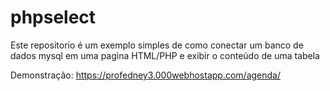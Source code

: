 # phpselect

Este repositorio é um exemplo simples de como conectar um banco de dados mysql em uma pagina HTML/PHP e exibir o conteúdo de uma tabela

Demonstração: https://profedney3.000webhostapp.com/agenda/

